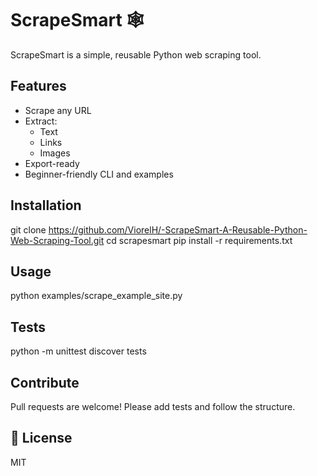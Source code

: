 # ScrapeSmart 🕸

ScrapeSmart is a simple, reusable Python web scraping tool.

##  Features

- Scrape any URL
- Extract:
  - Text
  - Links
  - Images
- Export-ready
- Beginner-friendly CLI and examples

##  Installation


git clone https://github.com/ViorelH/-ScrapeSmart-A-Reusable-Python-Web-Scraping-Tool.git
cd scrapesmart
pip install -r requirements.txt


## Usage


python examples/scrape_example_site.py


##  Tests


python -m unittest discover tests


##  Contribute

Pull requests are welcome! Please add tests and follow the structure.

## 📄 License

MIT
